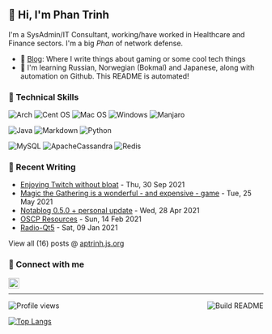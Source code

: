 ## 👋 Hi, I'm Phan Trinh

I'm a SysAdmin/IT Consultant, working/have worked in Healthcare and Finance sectors. I'm a big *Phan* of network defense.

- 📝 [Blog](https://aptrinh.js.org/): Where I write things about gaming or some cool tech things    
- 🌱 I'm learning Russian, Norwegian (Bokmal) and Japanese, along with automation on Github. This README is automated!

### 💼 Technical Skills
![Arch](https://img.shields.io/badge/OS-Arch%20Linux-informational?logo=arch-linux&style=flat) 
![Cent OS](https://img.shields.io/badge/OS-CentOS-002260?style=flat&logo=centos) 
![Mac OS](https://img.shields.io/badge/OS-macOS-000000?style=flat&logo=macos) 
![Windows](https://img.shields.io/badge/OS-Windows-0078D6?style=flat&logo=windows) 
![Manjaro](https://img.shields.io/badge/OS-Manjaro-35BF5C?style=flat&logo=Manjaro)

![Java](https://img.shields.io/badge/Lang-Java-%23ED8B00.svg?style=flat&logo=java) 
![Markdown](https://img.shields.io/badge/Lang-Markdown-%23000000.svg?style=flat&logo=markdown) 
![Python](https://img.shields.io/badge/Lang-Python-3670A0?style=flat&logo=python)

![MySQL](https://img.shields.io/badge/DB-mySQL-%2300f.svg?style=flat&logo=mysql) 
![ApacheCassandra](https://img.shields.io/badge/DB-Cassandra-%231287B1.svg?style=flat&logo=apache-cassandra) 
![Redis](https://img.shields.io/badge/DB-Redis-%23DD0031.svg?style=flat&logo=redis)

### 📝 Recent Writing

<!-- writing starts -->
* [Enjoying Twitch without bloat](https://aptrinh.js.org/twitch-lightweight.html) - Thu, 30 Sep 2021
* [Magic the Gathering is a wonderful - and expensive - game](https://aptrinh.js.org/mtg-is-wonderful.html) - Tue, 25 May 2021
* [Notablog 0.5.0 + personal update](https://aptrinh.js.org/notablog-050.html) - Wed, 28 Apr 2021
* [OSCP Resources](https://aptrinh.js.org/oscp-links.html) - Sun, 14 Feb 2021
* [Radio-Qt5](https://aptrinh.js.org/radio-qt5.html) - Sat, 09 Jan 2021
<!-- writing ends -->

View all (<!-- writing_count starts -->16<!-- writing_count ends -->) posts @ [aptrinh.js.org](https://aptrinh.js.org)

### 🤝 Connect with me
<a href="https://www.linkedin.com/in/anhphantrinh/"><img align="left" src="https://www.svgrepo.com/show/157006/linkedin.svg" alt="Phan Trinh | LinkedIn" width="21px"/></a>
</br>

---

<!--Thanks https://github.com/eugeneyan/eugeneyan/blob/master/README.md -->

![Profile views](https://gpvc.arturio.dev/aptrinh)<a href="https://github.com/aptrinh/aptrinh/actions"><img src="https://github.com/aptrinh/aptrinh/actions/workflows/README-build.yml/badge.svg" align="right" alt="Build README"></a>

[![Top Langs](https://github-readme-stats.vercel.app/api/top-langs/?username=aptrinh&layout=compact&theme=gruvbox_light&locale=ja)](https://github.com/anuraghazra/github-readme-stats)
